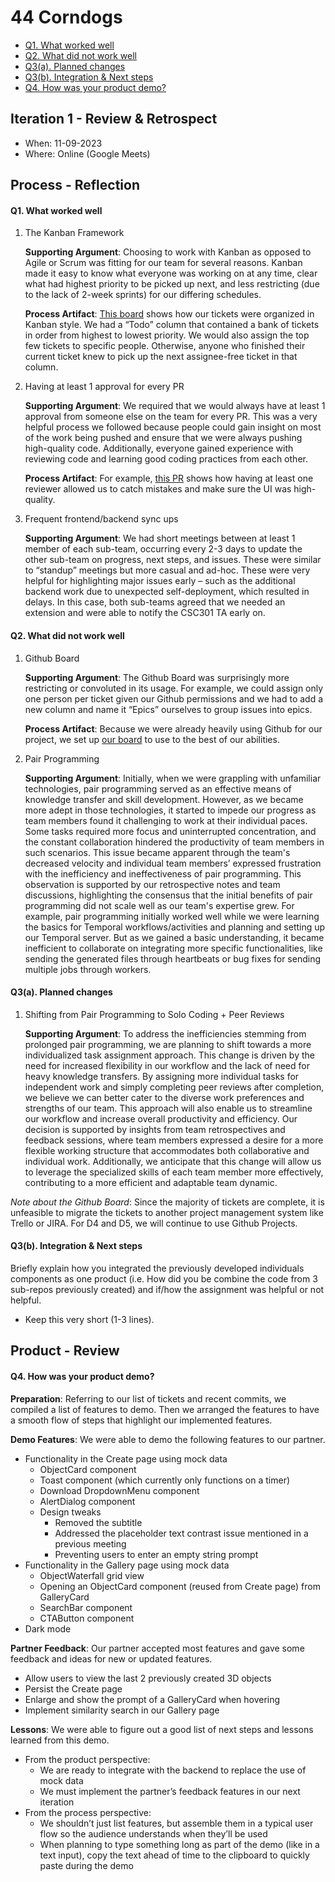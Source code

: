 
# 44 Corndogs

- [Q1. What worked well](#q1-what-worked-well)
- [Q2. What did not work well](#q2-what-did-not-work-well)
- [Q3(a). Planned changes](#q3a-planned-changes)
- [Q3(b). Integration & Next steps](#q3b-integration--next-steps)
- [Q4. How was your product demo?](#q4-how-was-your-product-demo)

## Iteration 1 - Review & Retrospect

 * When: 11-09-2023
 * Where: Online (Google Meets)

## Process - Reflection


#### Q1. What worked well

1. The Kanban Framework

   **Supporting Argument**: Choosing to work with Kanban as opposed to Agile or Scrum was fitting for our team for several reasons. Kanban made it easy to know what everyone was working on at any time, clear what had highest priority to be picked up next, and less restricting (due to the lack of 2-week sprints) for our differing schedules.

   **Process Artifact**: [This board](https://github.com/orgs/csc301-2023-fall/projects/3/views/1) shows how our tickets were organized in Kanban style. We had a “Todo” column that contained a bank of tickets in order from highest to lowest priority. We would also assign the top few tickets to specific people. Otherwise, anyone who finished their current ticket knew to pick up the next assignee-free ticket in that column.

1. Having at least 1 approval for every PR

   **Supporting Argument**: We required that we would always have at least 1 approval from someone else on the team for every PR. This was a very helpful process we followed because people could gain insight on most of the work being pushed and ensure that we were always pushing high-quality code. Additionally, everyone gained experience with reviewing code and learning good coding practices from each other.

   **Process Artifact**: For example, [this PR](https://github.com/csc301-2023-fall/project-44-toronto-intelligence-m/pull/35) shows how having at least one reviewer allowed us to catch mistakes and make sure the UI was high-quality. 

1. Frequent frontend/backend sync ups

   **Supporting Argument**: We had short meetings between at least 1 member of each sub-team, occurring every 2-3 days to update the other sub-team on progress, next steps, and issues. These were similar to “standup” meetings but more casual and ad-hoc. These were very helpful for highlighting major issues early – such as the additional backend work due to unexpected self-deployment, which resulted in delays. In this case, both sub-teams agreed that we needed an extension and were able to notify the CSC301 TA early on. 


#### Q2. What did not work well

1. Github Board 

   **Supporting Argument**: The Github Board was surprisingly more restricting or convoluted in its usage. For example, we could assign only one person per ticket given our Github permissions and we had to add a new column and name it “Epics” ourselves to group issues into epics.

   **Process Artifact**: Because we were already heavily using Github for our project, we set up [our board](https://github.com/orgs/csc301-2023-fall/projects/3/views/1) to use to the best of our abilities. 

1. Pair Programming

   **Supporting Argument**: Initially, when we were grappling with unfamiliar technologies, pair programming served as an effective means of knowledge transfer and skill development. However, as we became more adept in those technologies, it started to impede our progress as team members found it challenging to work at their individual paces. Some tasks required more focus and uninterrupted concentration, and the constant collaboration hindered the productivity of team members in such scenarios. This issue became apparent through the team's decreased velocity and individual team members’ expressed frustration with the inefficiency and ineffectiveness of pair programming. This observation is supported by our retrospective notes and team discussions, highlighting the consensus that the initial benefits of pair programming did not scale well as our team's expertise grew. For example, pair programming initially worked well while we were learning the basics for Temporal  workflows/activities and planning and setting up our Temporal server. But as we gained a basic understanding, it became inefficient to collaborate on integrating more specific functionalities, like sending the generated files through heartbeats or bug fixes for sending multiple jobs through workers.



#### Q3(a). Planned changes

1. Shifting from Pair Programming to Solo Coding + Peer Reviews

   **Supporting Argument**: To address the inefficiencies stemming from prolonged pair programming, we are planning to shift towards a more individualized task assignment approach. This change is driven by the need for increased flexibility in our workflow and the lack of need for heavy knowledge transfers. By assigning more individual tasks for independent work and simply completing peer reviews after completion, we believe we can better cater to the diverse work preferences and strengths of our team. This approach will also enable us to streamline our workflow and increase overall productivity and efficiency. Our decision is supported by insights from team retrospectives and feedback sessions, where team members expressed a desire for a more flexible working structure that accommodates both collaborative and individual work. Additionally, we anticipate that this change will allow us to leverage the specialized skills of each team member more effectively, contributing to a more efficient and adaptable team dynamic.

_Note about the Github Board_: Since the majority of tickets are complete, it is unfeasible to migrate the tickets to another project management system like Trello or JIRA. For D4 and D5, we will continue to use Github Projects.


#### Q3(b). Integration & Next steps
Briefly explain how you integrated the previously developed individuals components as one product (i.e. How did you be combine the code from 3 sub-repos previously created) and if/how the assignment was helpful or not helpful.

 * Keep this very short (1-3 lines).


## Product - Review

#### Q4. How was your product demo?

**Preparation**: Referring to our list of tickets and recent commits, we compiled a list of features to demo. Then we arranged the features to have a smooth flow of steps that highlight our implemented features.

**Demo Features**: We were able to demo the following features to our partner.
- Functionality in the Create page using mock data
   - ObjectCard component
   - Toast component (which currently only functions on a timer)
   - Download DropdownMenu component
   - AlertDialog component
   - Design tweaks
       - Removed the subtitle
       - Addressed the placeholder text contrast issue mentioned in a previous meeting
       - Preventing users to enter an empty string prompt
- Functionality in the Gallery page using mock data
   - ObjectWaterfall grid view
   - Opening an ObjectCard component (reused from Create page) from GalleryCard
   - SearchBar component
   - CTAButton component
- Dark mode

**Partner Feedback**: Our partner accepted most features and gave some feedback and ideas for new or updated features.
- Allow users to view the last 2 previously created 3D objects
- Persist the Create page
- Enlarge and show the prompt of a GalleryCard when hovering
- Implement similarity search in our Gallery page

**Lessons**: We were able to figure out a good list of next steps and lessons learned from this demo.
- From the product perspective:
   - We are ready to integrate with the backend to replace the use of mock data
   - We must implement the partner’s feedback features in our next iteration
- From the process perspective:
   - We shouldn’t just list features, but assemble them in a typical user flow so the audience understands when they’ll be used
   - When planning to type something long as part of the demo (like in a text input), copy the text ahead of time to the clipboard to quickly paste during the demo

